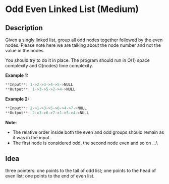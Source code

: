 # Odd Even Linked List (Medium)

## Description

Given a singly linked list, group all odd nodes together followed by the even nodes. Please note here we are talking about the node number and not the value in the nodes.

You should try to do it in place. The program should run in O(1) space complexity and O(nodes) time complexity.

**Example 1:**

```c++
**Input**: 1->2->3->4->5->NULL
**Output**: 1->3->5->2->4->NULL
```

**Example 2:**

```c++
**Input**: 2->1->3->5->6->4->7->NULL
**Output**: 2->3->6->7->1->5->4->NULL
```

**Note**:

- The relative order inside both the even and odd groups should remain as it was in the input.
- The first node is considered odd, the second node even and so on ...\

## Idea

three pointers: 
one points to the tail of odd list;
one points to the head of even list;
one points to the end of even list.
